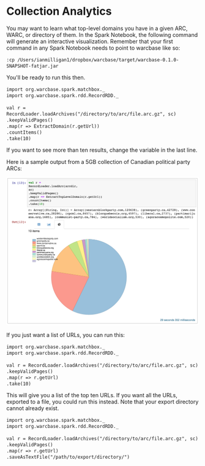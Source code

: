 # Collection Analytics
You may want to learn what top-level domains you have in a given ARC, WARC, or directory of them. In the Spark Notebook, the following command will generate an interactive visualization. Remember that your first command in any Spark Notebook needs to point to warcbase like so:

```
:cp /Users/ianmilligan1/dropbox/warcbase/target/warcbase-0.1.0-SNAPSHOT-fatjar.jar
```

You'll be ready to run this then.

```
import org.warcbase.spark.matchbox._ 
import org.warcbase.spark.rdd.RecordRDD._ 

val r = 
RecordLoader.loadArchives("/directory/to/arc/file.arc.gz", sc) 
.keepValidPages() 
.map(r => ExtractDomain(r.getUrl)) 
.countItems() 
.take(10) 
```

If you want to see more than ten results, change the variable in the last line. 

Here is a sample output from a 5GB collection of Canadian political party ARCs:

![Spark notebook showing pie chart output](https://raw.githubusercontent.com/ianmilligan1/WAHR/master/images/Spark-Notebook.png)

If you just want a list of URLs, you can run this:

```
import org.warcbase.spark.matchbox._ 
import org.warcbase.spark.rdd.RecordRDD._ 

val r = RecordLoader.loadArchives("/directory/to/arc/file.arc.gz", sc) 
.keepValidPages()
.map(r => r.getUrl)
.take(10)
```

This will give you a list of the top ten URLs. If you want all the URLs, exported to a file, you could run this instead. Note that your export directory cannot already exist.

```
import org.warcbase.spark.matchbox._
import org.warcbase.spark.rdd.RecordRDD._

val r = RecordLoader.loadArchives("/directory/to/arc/file.arc.gz", sc) 
.keepValidPages()
.map(r => r.getUrl)
.saveAsTextFile("/path/to/export/directory/")
```
